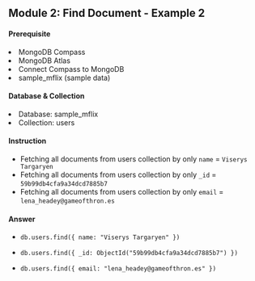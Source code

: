 <h2>Module 2: Find Document - Example 2</h2>

<h4>Prerequisite</h4>
<li>MongoDB Compass</li>
<li>MongoDB Atlas</li>
<li>Connect Compass to MongoDB</li>
<li>sample_mflix (sample data)</li>

<h4>Database & Collection</h4>
<li>Database: sample_mflix</li>
<li>Collection: users</li>

<h4>Instruction</h4>

- Fetching all documents from users collection by only `name` = `Viserys Targaryen`
- Fetching all documents from users collection by only `_id` = `59b99db4cfa9a34dcd7885b7`
- Fetching all documents from users collection by only `email` = `lena_headey@gameofthron.es`

<h4>Answer</h4>

- `db.users.find({ name: "Viserys Targaryen" })`

- `db.users.find({ _id: ObjectId("59b99db4cfa9a34dcd7885b7") })`

- `db.users.find({ email: "lena_headey@gameofthron.es" })`
